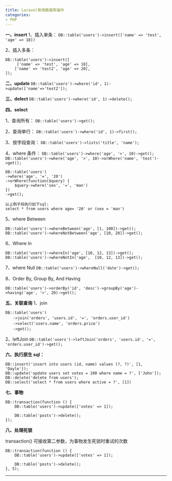 ```yaml
---
title: Laravel常用数据库操作
categories: 
- PHP
---
```


**一、insert**
1、插入单条：
`DB::table('users')->insert(['name' => 'test', 'age' => 18])`

2、插入多条：

```
DB::table('users')->insert([
     ['name' => 'test', 'age' => 18],
    ['name' => 'test2', 'age' => 20],
]);
```

**二、update**
`DB::table('users')->where('id', 1)->update(['name'=>'test2']);`

**三、delect**
`DB::table('users')->where('id', 1)->delete();`

**四、select**

1、查询所有：
`DB::table('users')->get();`

2、查询单行：
`DB::table('users')->where('id', 1)->first();`

3、按字段查询：
`DB::table('users')->lists('title', 'name');`

4、where 条件：
`DB::table('users')->where('age', '>', 10)->get();`
`DB::table('users')->where('age', '>', 10)->orWhere('name', 'test')->get();`

```
DB::table('users')
->where('age', '=', '20')
->orWhere(function($query) {
    $query->where('sex', '=', 'man')
})
->get();

以上例子将执行如下sql:
select * from users where age= '20' or (sex = 'man')
```

5、where Between

```
DB::table('users')->whereBetween('age', [1, 100])->get();
DB::table('users')->whereNotBetween('age', [10, 20])->get();
```

6、Where In

```
DB::table('users')->whereIn('age', [10, 12, 13])->get();
DB::table('users')->whereNotIn('age',  [10, 12, 13])->get();
```

7、where Null
`DB::table('users')->whereNull('date')->get();`

8、Order By, Group By, And Having

`DB::table('users')->orderBy('id', 'desc')->groupBy('age')->having('age', '>', 20)->get();`

**五、关联查询**
1、join

```
DB::table('users')
　　->join('orders', 'users.id', '=', 'orders.user_id')
　　->select('users.name', 'orders.price')
　　->get();
```

2、leftJoin
`DB::table('users')->leftJoin('orders', 'users.id', '=', 'orders.user_id')->get();`

**六、执行原生 sql：**

```
DB::insert('insert into users (id, name) values (?, ?)', [1, 'Dayle']);
DB::update('update users set votes = 100 where name = ?', ['John']);
DB::delete('delete from users');
DB::select('select * from users where active = ?', [1])
```

**七、事物**

```
DB::transaction(function () {
    DB::table('users')->update(['votes' => 1]);

    DB::table('posts')->delete();
});
```

**八、处理死锁**

transaction() 可接收第二参数，为事物发生死锁时重试的次数

```
DB::transaction(function () {
    DB::table('users')->update(['votes' => 1]);

    DB::table('posts')->delete();
}, 5);
```

---
